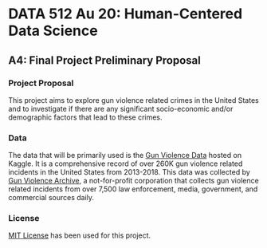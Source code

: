 # DATA 512 Au 20: Human-Centered Data Science

## A4: Final Project Preliminary Proposal

### Project Proposal
This project aims to explore gun violence related crimes in the United States and to investigate if there are any significant socio-economic and/or demographic factors that lead to these crimes.

### Data
The data that will be primarily used is the [Gun Violence Data](https://www.kaggle.com/jameslko/gun-violence-data) hosted on Kaggle. It is a comprehensive record of over 260K gun violence related incidents in the United States from 2013-2018. This data was collected by [Gun Violence Archive](https://www.gunviolencearchive.org/), a not-for-profit corporation that collects gun violence related incidents from over 7,500 law enforcement, media, government, and commercial sources daily.


### License
[MIT License](https://opensource.org/licenses/MIT) has been used for this project.
